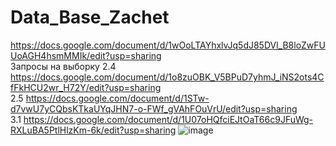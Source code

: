 # Data_Base_Zachet

https://docs.google.com/document/d/1wOoLTAYhxlvJq5dJ85DVl_B8loZwFUUoAGH4hsmMMIk/edit?usp=sharing  
Запросы на выборку 2.4 https://docs.google.com/document/d/1o8zuOBK_V5BPuD7yhmJ_iNS2ots4CfFkHCU2wr_H72Y/edit?usp=sharing  
2.5 https://docs.google.com/document/d/1STw-d7vwU7yCQbsKTkaUYqJHN7-o-FWf_gVAhFOuVrU/edit?usp=sharing  
3.1 https://docs.google.com/document/d/1U07oHQfciEJtOaT66c9JFuWg-RXLuBA5PtlHlzKm-6k/edit?usp=sharing
![image](https://user-images.githubusercontent.com/113089569/200193188-8d7c13ed-7f38-494f-be34-a38a60eaf2fa.png)  


